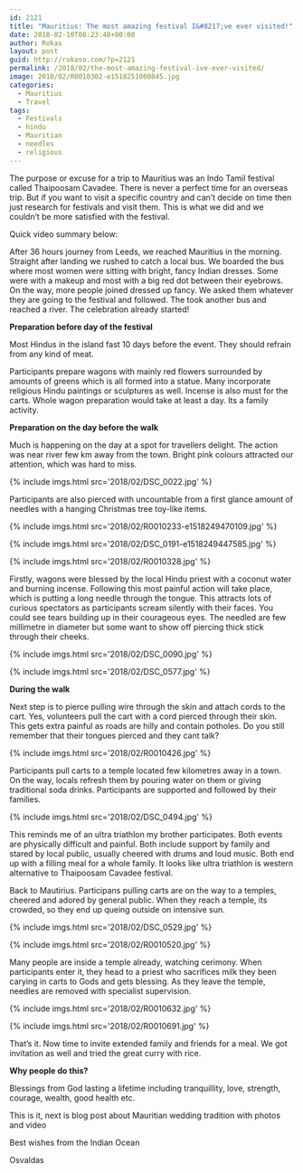 ```yaml
---
id: 2121
title: "Mauritius: The most amazing festival I&#8217;ve ever visited!"
date: 2018-02-10T08:23:48+00:00
author: Rokas
layout: post
guid: http://rokaso.com/?p=2121
permalink: /2018/02/the-most-amazing-festival-ive-ever-visited/
image: 2018/02/R0010302-e1518251000845.jpg
categories:
  - Mauritius
  - Travel
tags:
  - Festivals
  - hindu
  - Mauritian
  - needles
  - religious
---
```


The purpose or excuse for a trip to Mauritius was an Indo Tamil festival called Thaipoosam Cavadee. There is never a perfect time for an overseas trip. But if you want to visit a specific country and can&#8217;t decide on time then just research for festivals and visit them. This is what we did and we couldn&#8217;t be more satisfied with the festival.

Quick video summary below:

After 36 hours journey from Leeds, we reached Mauritius in the morning. Straight after landing we rushed to catch a local bus. We boarded the bus where most women were sitting with bright, fancy Indian dresses. Some were with a makeup and most with a big red dot between their eyebrows. On the way, more people joined dressed up fancy. We asked them whatever they are going to the festival and followed. The took another bus and reached a river. The celebration already started!

**Preparation before day of the festival**

Most Hindus in the island fast 10 days before the event. They should refrain from any kind of meat.

Participants prepare wagons with mainly red flowers surrounded by amounts of greens which is all formed into a statue. Many incorporate religious Hindu paintings or sculptures as well. Incense is also must for the carts. Whole wagon preparation would take at least a day. Its a family activity.

**Preparation on the day before the walk**

Much is happening on the day at a spot for travellers delight. The action was near river few km away from the town. Bright pink colours attracted our attention, which was hard to miss.

{% include imgs.html src='2018/02/DSC_0022.jpg' %}

Participants are also pierced with uncountable from a first glance amount of needles with a hanging Christmas tree toy-like items.

{% include imgs.html src='2018/02/R0010233-e1518249470109.jpg' %}

{% include imgs.html src='2018/02/DSC_0191-e1518249447585.jpg' %}

{% include imgs.html src='2018/02/R0010328.jpg' %}

Firstly, wagons were blessed by the local Hindu priest with a coconut water and burning incense. Following this most painful action will take place, which is putting a long needle through the tongue. This attracts lots of curious spectators as participants scream silently with their faces. You could see tears building up in their courageous eyes. The needled are few millimetre in diameter but some want to show off piercing thick stick through their cheeks.

{% include imgs.html src='2018/02/DSC_0090.jpg' %}

{% include imgs.html src='2018/02/DSC_0577.jpg' %}

**During the walk**

Next step is to pierce pulling wire through the skin and attach cords to the cart. Yes, volunteers pull the cart with a cord pierced through their skin. This gets extra painful as roads are hilly and contain potholes. Do you still remember that their tongues pierced and they cant talk?

{% include imgs.html src='2018/02/R0010426.jpg' %}

Participants pull carts to a temple located few kilometres away in a town. On the way, locals refresh them by pouring water on them or giving traditional soda drinks. Participants are supported and followed by their families.

{% include imgs.html src='2018/02/DSC_0494.jpg' %}

This reminds me of an ultra triathlon my brother participates. Both events are physically difficult and painful. Both include support by family and stared by local public, usually cheered with drums and loud music. Both end up with a filling meal for a whole family. It looks like ultra triathlon is western alternative to Thaipoosam Cavadee festival.

Back to Mautirius. Participans pulling carts are on the way to a temples, cheered and adored by general public. When they reach a temple, its crowded, so they end up queing outside on intensive sun.

{% include imgs.html src='2018/02/DSC_0529.jpg' %}

{% include imgs.html src='2018/02/R0010520.jpg' %}

Many people are inside a temple already, watching cerimony. When participants enter it, they head to a priest who sacrifices milk they been carying in carts to Gods and gets blessing. As they leave the temple, needles are removed with specialist supervision.

{% include imgs.html src='2018/02/R0010632.jpg' %}

{% include imgs.html src='2018/02/R0010691.jpg' %}

That&#8217;s it. Now time to invite extended family and friends for a meal. We got invitation as well and tried the great curry with rice.

**Why people do this?**

Blessings from God lasting a lifetime including tranquillity, love, strength, courage, wealth, good health etc.

This is it, next is blog post about Mauritian wedding tradition with photos and video

Best wishes from the Indian Ocean

Osvaldas
